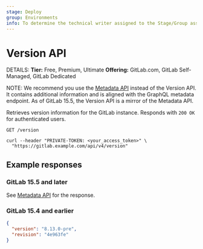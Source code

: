 ```yaml
---
stage: Deploy
group: Environments
info: To determine the technical writer assigned to the Stage/Group associated with this page, see https://handbook.gitlab.com/handbook/product/ux/technical-writing/#assignments
---
```


# Version API

DETAILS:
**Tier:** Free, Premium, Ultimate
**Offering:** GitLab.com, GitLab Self-Managed, GitLab Dedicated

NOTE:
We recommend you use the [Metadata API](metadata.md) instead of the Version API.
It contains additional information and is aligned with the GraphQL metadata endpoint.
As of GitLab 15.5, the Version API is a mirror of the Metadata API.

Retrieves version information for the GitLab instance. Responds with `200 OK` for
authenticated users.

```plaintext
GET /version
```

```shell
curl --header "PRIVATE-TOKEN: <your_access_token>" \
  "https://gitlab.example.com/api/v4/version"
```

## Example responses

### GitLab 15.5 and later

See [Metadata API](metadata.md) for the response.

### GitLab 15.4 and earlier

```json
{
  "version": "8.13.0-pre",
  "revision": "4e963fe"
}
```
